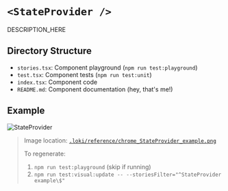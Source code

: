# `<StateProvider />`

DESCRIPTION_HERE

## Directory Structure

- `stories.tsx`: Component playground (`npm run test:playground`)
- `test.tsx`: Component tests (`npm run test:unit`)
- `index.tsx`: Component code
- `README.md`: Component documentation (hey, that's me!)

## Example

![StateProvider](../../../.loki/reference/chrome_StateProvider_example.png)

> Image location: [`.loki/reference/chrome_StateProvider_example.png`](../../../.loki/reference/chrome_StateProvider_example.png)
> 
> To regenerate: 
> 1. `npm run test:playground` (skip if running)
> 1. `npm run test:visual:update -- --storiesFilter="^StateProvider example\$"`
